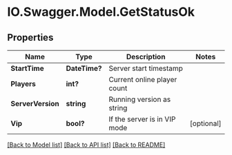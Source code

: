 # IO.Swagger.Model.GetStatusOk
## Properties

Name | Type | Description | Notes
------------ | ------------- | ------------- | -------------
**StartTime** | **DateTime?** | Server start timestamp | 
**Players** | **int?** | Current online player count | 
**ServerVersion** | **string** | Running version as string | 
**Vip** | **bool?** | If the server is in VIP mode | [optional] 

[[Back to Model list]](../README.md#documentation-for-models) [[Back to API list]](../README.md#documentation-for-api-endpoints) [[Back to README]](../README.md)


